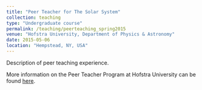 ```yaml
---
title: "Peer Teacher for The Solar System"
collection: teaching
type: "Undergraduate course"
permalink: /teaching/peerteaching_spring2015
venue: "Hofstra University, Department of Physics & Astronomy"
date: 2015-05-06
location: "Hempstead, NY, USA"
---
```


Description of peer teaching experience.

More information on the Peer Teacher Program at Hofstra University can be found [here](https://www.hofstra.edu/about/administration/provost/prov_peerteacher_guidelines.html).
